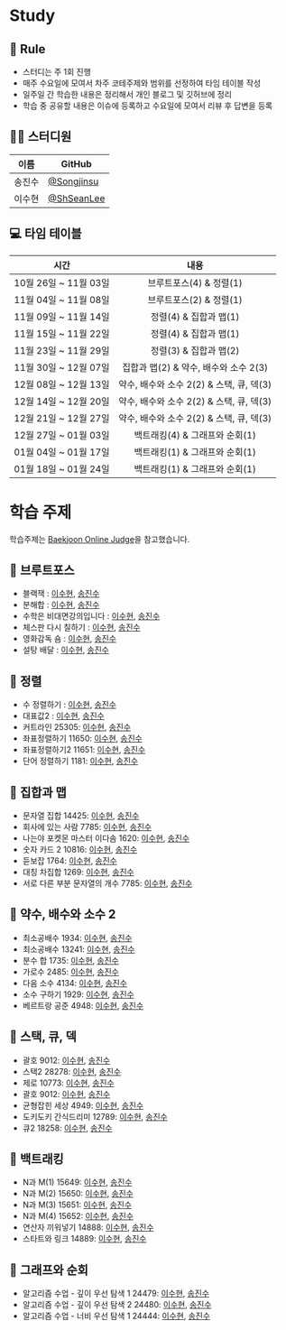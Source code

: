 # Study

## 🌳 Rule
- 스터디는 주 1회 진행
- 매주 수요일에 모여서 차주 코테주제와 범위를 선정하여 타임 테이블 작성
- 일주일 간 학습한 내용은 정리해서 개인 블로그 및 깃허브에 정리
- 학습 중 공유할 내용은 이슈에 등록하고 수요일에 모여서 리뷰 후 답변을 등록



## 👨‍💻  스터디원

| 이름   | GitHub                                         |
| ------ | ---------------------------------------------- |
| 송진수 | [@Songjinsu](https://github.com/jinsusong) |
| 이수현 | [@ShSeanLee](https://github.com/ShSeanLee) |


## 💻 타임 테이블

|     시간      |             내용              |
| :-----------: | :---------------------------: |
| 10월 26일 ~ 11월 03일 | 브루트포스(4) & 정렬(1) |
| 11월 04일 ~ 11월 08일 | 브루트포스(2) & 정렬(1) |
| 11월 09일 ~ 11월 14일 | 정렬(4) &  집합과 맵(1) |
| 11월 15일 ~ 11월 22일 | 정렬(4) &  집합과 맵(1) |
| 11월 23일 ~ 11월 29일 | 정렬(3) &  집합과 맵(2) |
| 11월 30일 ~ 12월 07일 | 집합과 맵(2) & 약수, 배수와 소수 2(3)|
| 12월 08일 ~ 12월 13일 | 약수, 배수와 소수 2(2) & 스택, 큐, 덱(3)|
| 12월 14일 ~ 12월 20일 | 약수, 배수와 소수 2(2) & 스택, 큐, 덱(3)|
| 12월 21일 ~ 12월 27일 | 약수, 배수와 소수 2(2) & 스택, 큐, 덱(3)|
| 12월 27일 ~ 01월 03일 | 백트래킹(4) & 그래프와 순회(1)|
| 01월 04일 ~ 01월 17일 | 백트래킹(1) & 그래프와 순회(1)|
| 01월 18일 ~ 01월 24일 | 백트래킹(1) & 그래프와 순회(1)|



# 학습 주제
학습주제는 [Baekjoon Online Judge](https://www.acmicpc.net/)을 참고했습니다.




## 📌 브루트포스


- 블랙잭 : [이수현](), [송진수]()
- 분해합 : [이수현](), [송진수]()
- 수학은 비대면강의입니다 : [이수현](), [송진수]()
- 체스판 다시 칠하기 : [이수현](), [송진수]()
- 영화감독 숌 : [이수현](), [송진수]()
- 설탕 배달 : [이수현](), [송진수]()

## 📌 정렬
- 수 정렬하기 : [이수현](), [송진수]()
- 대표값2 : [이수현](), [송진수]()
- 커트라인 25305: [이수현](https://zrr.kr/roaK), [송진수](https://zrr.kr/BIx5)
- 좌표정렬하기 11650: [이수현](https://zrr.kr/XToc), [송진수]()
- 좌표정렬하기2 11651: [이수현](https://zrr.kr/wegQ), [송진수]()
- 단어 정렬하기 1181: [이수현](https://zrr.kr/9irj), [송진수]()

## 📌 집합과 맵
- 문자열 집합 14425: [이수현](https://zrr.kr/NXRO), [송진수]()
- 회사에 있는 사람 7785: [이수현](https://zrr.kr/ThGy), [송진수]()
- 나는야 포켓몬 마스터 이다솜 1620: [이수현](), [송진수]()
- 숫자 카드 2 10816: [이수현](), [송진수]()
- 듣보잡 1764: [이수현](), [송진수]()
- 대칭 차집합 1269: [이수현](), [송진수]()
- 서로 다른 부분 문자열의 개수 7785: [이수현](), [송진수]()


## 📌 약수, 배수와 소수 2
- 최소공배수 1934: [이수현](), [송진수]()
- 최소공배수 13241: [이수현](), [송진수]()
- 분수 합 1735: [이수현](), [송진수]()
- 가로수 2485: [이수현](), [송진수]()
- 다음 소수 4134: [이수현](), [송진수]()
- 소수 구하기 1929: [이수현](), [송진수]()
- 베르트랑 공준 4948: [이수현](), [송진수]()


## 📌 스택, 큐, 덱
- 괄호 9012: [이수현](), [송진수]()
- 스택2 28278: [이수현](), [송진수]()
- 제로 10773: [이수현](), [송진수]()
- 괄호 9012: [이수현](), [송진수]()
- 균형잡힌 세상 4949: [이수현](), [송진수]()
- 도키도키 간식드리미 12789: [이수현](), [송진수]()
- 큐2 18258: [이수현](), [송진수]()

## 📌 백트래킹
- N과 M(1) 15649: [이수현](), [송진수]()
- N과 M(2) 15650: [이수현](), [송진수]()
- N과 M(3) 15651: [이수현](), [송진수]()
- N과 M(4) 15652: [이수현](), [송진수]()
- 연산자 끼워넣기 14888: [이수현](), [송진수]()
- 스타트와 링크 14889: [이수현](), [송진수]()

## 📌 그래프와 순회
- 알고리즘 수업 - 깊이 우선 탐색 1 24479: [이수현](), [송진수]()
- 알고리즘 수업 - 깊이 우선 탐색 2 24480: [이수현](), [송진수]()
- 알고리즘 수업 - 너비 우선 탐색 1 24444: [이수현](), [송진수]()
